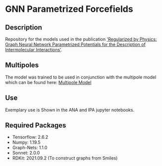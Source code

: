 # GNN Parametrized Forcefields

## Description
Repository for the models used in the publication ['Regularized by Physics: Graph Neural Network Parametrized Potentials for the Description of Intermolecular Interactions']().

## Multipoles
The model was trained to be used in conjunction with the multipole model which can be found here:
[Multipole Model](https://github.com/rinikerlab/EquivariantMultipoleGNN)

## Use 
Exemplary use is Shown in the ANA and IPA jupyter notebooks.

## Required Packages
- Tensorflow: 2.6.2
- Numpy: 1.19.5
- Graph-Nets: 1.1.0
- Sonnet: 2.0.0
- RDKit: 2021.09.2 (To construct graphs from Smiles)

